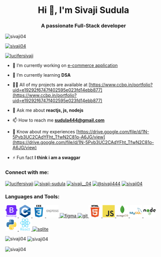 <h1 align="center">Hi 👋, I'm Sivaji Sudula</h1>
<h3 align="center">A passionate Full-Stack developer</h3>

<p align="left"> <img src="https://komarev.com/ghpvc/?username=sivaji04&label=Profile%20views&color=0e75b6&style=flat" alt="sivaji04" /> </p>

<p align="left"> <a href="https://github.com/ryo-ma/github-profile-trophy"><img src="https://github-profile-trophy.vercel.app/?username=sivaji04" alt="sivaji04" /></a> </p>

<p align="left"> <a href="https://twitter.com/lucifersivaji" target="blank"><img src="https://img.shields.io/twitter/follow/lucifersivaji?logo=twitter&style=for-the-badge" alt="lucifersivaji" /></a> </p>

- 🔭 I’m currently working on [e-commerce application](https://sivajiecomweb.ccbp.tech/)

- 🌱 I’m currently learning **DSA**

- 👨‍💻 All of my projects are available at [https://www.ccbp.in/portfolio?uid=e19292f6747f402595e023fd14ebb877](https://www.ccbp.in/portfolio?uid=e19292f6747f402595e023fd14ebb877)

- 💬 Ask me about **reactjs, js, nodejs**

- 📫 How to reach me **sudula444@gmail.com**

- 📄 Know about my experiences [https://drive.google.com/file/d/1N-5Pvb3UC2CAdYFht_TfwN2C81o-A6JG/view](https://drive.google.com/file/d/1N-5Pvb3UC2CAdYFht_TfwN2C81o-A6JG/view)

- ⚡ Fun fact **I think i am a swaggar**

<h3 align="left">Connect with me:</h3>
<p align="left">
<a href="https://twitter.com/lucifersivaji" target="blank"><img align="center" src="https://raw.githubusercontent.com/rahuldkjain/github-profile-readme-generator/master/src/images/icons/Social/twitter.svg" alt="lucifersivaji" height="30" width="40" /></a>
<a href="https://linkedin.com/in/sivaji-sudula" target="blank"><img align="center" src="https://raw.githubusercontent.com/rahuldkjain/github-profile-readme-generator/master/src/images/icons/Social/linked-in-alt.svg" alt="sivaji-sudula" height="30" width="40" /></a>
<a href="https://instagram.com/sivaji__04" target="blank"><img align="center" src="https://raw.githubusercontent.com/rahuldkjain/github-profile-readme-generator/master/src/images/icons/Social/instagram.svg" alt="sivaji__04" height="30" width="40" /></a>
<a href="https://www.youtube.com/c/@sivaji444" target="blank"><img align="center" src="https://raw.githubusercontent.com/rahuldkjain/github-profile-readme-generator/master/src/images/icons/Social/youtube.svg" alt="@sivaji444" height="30" width="40" /></a>
<a href="https://www.leetcode.com/sivaji04" target="blank"><img align="center" src="https://raw.githubusercontent.com/rahuldkjain/github-profile-readme-generator/master/src/images/icons/Social/leet-code.svg" alt="sivaji04" height="30" width="40" /></a>
</p>

<h3 align="left">Languages and Tools:</h3>
<p align="left"> <a href="https://getbootstrap.com" target="_blank" rel="noreferrer"> <img src="https://raw.githubusercontent.com/devicons/devicon/master/icons/bootstrap/bootstrap-plain-wordmark.svg" alt="bootstrap" width="40" height="40"/> </a> <a href="https://www.w3schools.com/cpp/" target="_blank" rel="noreferrer"> <img src="https://raw.githubusercontent.com/devicons/devicon/master/icons/cplusplus/cplusplus-original.svg" alt="cplusplus" width="40" height="40"/> </a> <a href="https://www.w3schools.com/css/" target="_blank" rel="noreferrer"> <img src="https://raw.githubusercontent.com/devicons/devicon/master/icons/css3/css3-original-wordmark.svg" alt="css3" width="40" height="40"/> </a> <a href="https://expressjs.com" target="_blank" rel="noreferrer"> <img src="https://raw.githubusercontent.com/devicons/devicon/master/icons/express/express-original-wordmark.svg" alt="express" width="40" height="40"/> </a> <a href="https://www.figma.com/" target="_blank" rel="noreferrer"> <img src="https://www.vectorlogo.zone/logos/figma/figma-icon.svg" alt="figma" width="40" height="40"/> </a> <a href="https://git-scm.com/" target="_blank" rel="noreferrer"> <img src="https://www.vectorlogo.zone/logos/git-scm/git-scm-icon.svg" alt="git" width="40" height="40"/> </a> <a href="https://www.w3.org/html/" target="_blank" rel="noreferrer"> <img src="https://raw.githubusercontent.com/devicons/devicon/master/icons/html5/html5-original-wordmark.svg" alt="html5" width="40" height="40"/> </a> <a href="https://developer.mozilla.org/en-US/docs/Web/JavaScript" target="_blank" rel="noreferrer"> <img src="https://raw.githubusercontent.com/devicons/devicon/master/icons/javascript/javascript-original.svg" alt="javascript" width="40" height="40"/> </a> <a href="https://www.mongodb.com/" target="_blank" rel="noreferrer"> <img src="https://raw.githubusercontent.com/devicons/devicon/master/icons/mongodb/mongodb-original-wordmark.svg" alt="mongodb" width="40" height="40"/> </a> <a href="https://www.mysql.com/" target="_blank" rel="noreferrer"> <img src="https://raw.githubusercontent.com/devicons/devicon/master/icons/mysql/mysql-original-wordmark.svg" alt="mysql" width="40" height="40"/> </a> <a href="https://nodejs.org" target="_blank" rel="noreferrer"> <img src="https://raw.githubusercontent.com/devicons/devicon/master/icons/nodejs/nodejs-original-wordmark.svg" alt="nodejs" width="40" height="40"/> </a> <a href="https://www.python.org" target="_blank" rel="noreferrer"> <img src="https://raw.githubusercontent.com/devicons/devicon/master/icons/python/python-original.svg" alt="python" width="40" height="40"/> </a> <a href="https://reactjs.org/" target="_blank" rel="noreferrer"> <img src="https://raw.githubusercontent.com/devicons/devicon/master/icons/react/react-original-wordmark.svg" alt="react" width="40" height="40"/> </a> <a href="https://www.sqlite.org/" target="_blank" rel="noreferrer"> <img src="https://www.vectorlogo.zone/logos/sqlite/sqlite-icon.svg" alt="sqlite" width="40" height="40"/> </a> </p>

<p><img align="left" src="https://github-readme-stats.vercel.app/api/top-langs?username=sivaji04&show_icons=true&locale=en&layout=compact" alt="sivaji04" /></p>

<p>&nbsp;<img align="center" src="https://github-readme-stats.vercel.app/api?username=sivaji04&show_icons=true&locale=en" alt="sivaji04" /></p>

<p><img align="center" src="https://github-readme-streak-stats.herokuapp.com/?user=sivaji04&" alt="sivaji04" /></p>
